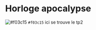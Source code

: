 # Horloge apocalypse
![#f03c15](https://placehold.co/15x15/f03c15/f03c15.png) `#f03c15` ici se trouve le tp2
